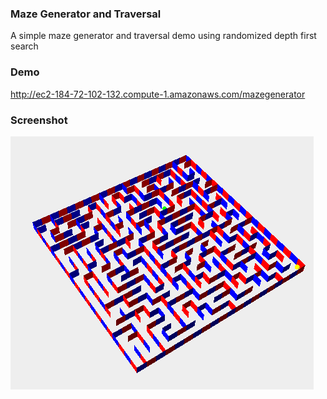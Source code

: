 ### Maze Generator and Traversal
A simple maze generator and traversal demo using randomized depth first search

### Demo
http://ec2-184-72-102-132.compute-1.amazonaws.com/mazegenerator

### Screenshot
![Alt text](https://github.com/khoister/webgl_demos/blob/master/maze/screenshots/maze.png "Maze Generator")


